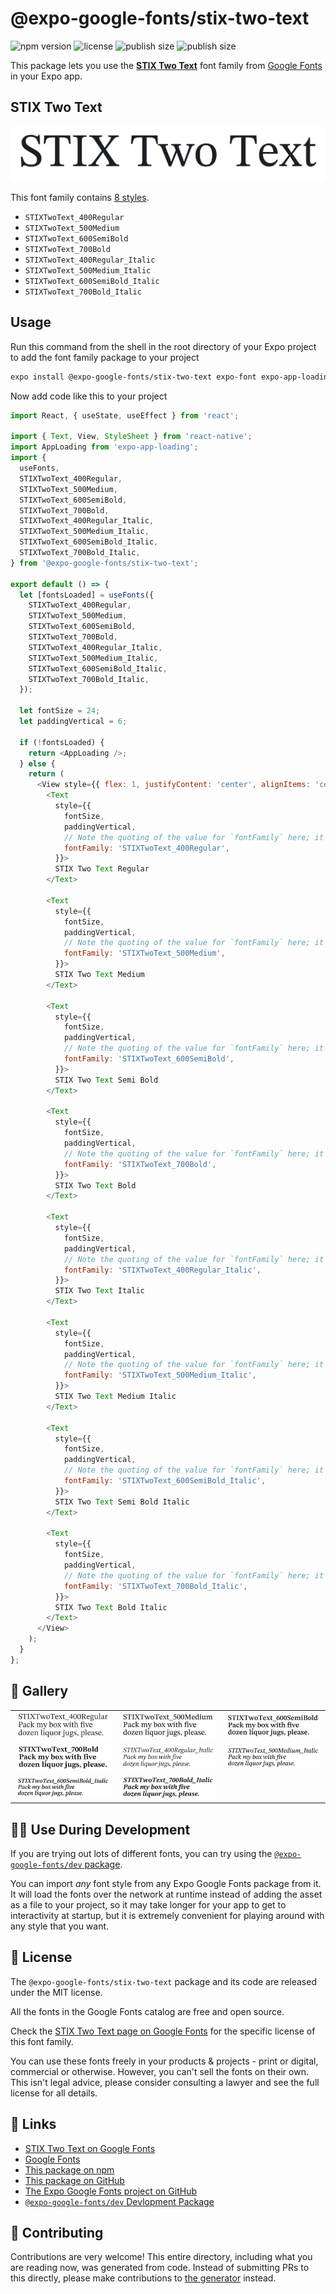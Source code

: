 # @expo-google-fonts/stix-two-text

![npm version](https://flat.badgen.net/npm/v/@expo-google-fonts/stix-two-text)
![license](https://flat.badgen.net/github/license/expo/google-fonts)
![publish size](https://flat.badgen.net/packagephobia/install/@expo-google-fonts/stix-two-text)
![publish size](https://flat.badgen.net/packagephobia/publish/@expo-google-fonts/stix-two-text)

This package lets you use the [**STIX Two Text**](https://fonts.google.com/specimen/STIX+Two+Text) font family from [Google Fonts](https://fonts.google.com/) in your Expo app.

## STIX Two Text

![STIX Two Text](./font-family.png)

This font family contains [8 styles](#-gallery).

- `STIXTwoText_400Regular`
- `STIXTwoText_500Medium`
- `STIXTwoText_600SemiBold`
- `STIXTwoText_700Bold`
- `STIXTwoText_400Regular_Italic`
- `STIXTwoText_500Medium_Italic`
- `STIXTwoText_600SemiBold_Italic`
- `STIXTwoText_700Bold_Italic`

## Usage

Run this command from the shell in the root directory of your Expo project to add the font family package to your project
```sh
expo install @expo-google-fonts/stix-two-text expo-font expo-app-loading
```

Now add code like this to your project
```js
import React, { useState, useEffect } from 'react';

import { Text, View, StyleSheet } from 'react-native';
import AppLoading from 'expo-app-loading';
import {
  useFonts,
  STIXTwoText_400Regular,
  STIXTwoText_500Medium,
  STIXTwoText_600SemiBold,
  STIXTwoText_700Bold,
  STIXTwoText_400Regular_Italic,
  STIXTwoText_500Medium_Italic,
  STIXTwoText_600SemiBold_Italic,
  STIXTwoText_700Bold_Italic,
} from '@expo-google-fonts/stix-two-text';

export default () => {
  let [fontsLoaded] = useFonts({
    STIXTwoText_400Regular,
    STIXTwoText_500Medium,
    STIXTwoText_600SemiBold,
    STIXTwoText_700Bold,
    STIXTwoText_400Regular_Italic,
    STIXTwoText_500Medium_Italic,
    STIXTwoText_600SemiBold_Italic,
    STIXTwoText_700Bold_Italic,
  });

  let fontSize = 24;
  let paddingVertical = 6;

  if (!fontsLoaded) {
    return <AppLoading />;
  } else {
    return (
      <View style={{ flex: 1, justifyContent: 'center', alignItems: 'center' }}>
        <Text
          style={{
            fontSize,
            paddingVertical,
            // Note the quoting of the value for `fontFamily` here; it expects a string!
            fontFamily: 'STIXTwoText_400Regular',
          }}>
          STIX Two Text Regular
        </Text>

        <Text
          style={{
            fontSize,
            paddingVertical,
            // Note the quoting of the value for `fontFamily` here; it expects a string!
            fontFamily: 'STIXTwoText_500Medium',
          }}>
          STIX Two Text Medium
        </Text>

        <Text
          style={{
            fontSize,
            paddingVertical,
            // Note the quoting of the value for `fontFamily` here; it expects a string!
            fontFamily: 'STIXTwoText_600SemiBold',
          }}>
          STIX Two Text Semi Bold
        </Text>

        <Text
          style={{
            fontSize,
            paddingVertical,
            // Note the quoting of the value for `fontFamily` here; it expects a string!
            fontFamily: 'STIXTwoText_700Bold',
          }}>
          STIX Two Text Bold
        </Text>

        <Text
          style={{
            fontSize,
            paddingVertical,
            // Note the quoting of the value for `fontFamily` here; it expects a string!
            fontFamily: 'STIXTwoText_400Regular_Italic',
          }}>
          STIX Two Text Italic
        </Text>

        <Text
          style={{
            fontSize,
            paddingVertical,
            // Note the quoting of the value for `fontFamily` here; it expects a string!
            fontFamily: 'STIXTwoText_500Medium_Italic',
          }}>
          STIX Two Text Medium Italic
        </Text>

        <Text
          style={{
            fontSize,
            paddingVertical,
            // Note the quoting of the value for `fontFamily` here; it expects a string!
            fontFamily: 'STIXTwoText_600SemiBold_Italic',
          }}>
          STIX Two Text Semi Bold Italic
        </Text>

        <Text
          style={{
            fontSize,
            paddingVertical,
            // Note the quoting of the value for `fontFamily` here; it expects a string!
            fontFamily: 'STIXTwoText_700Bold_Italic',
          }}>
          STIX Two Text Bold Italic
        </Text>
      </View>
    );
  }
};

```

## 🔡 Gallery


||||
|-|-|-|
|![STIXTwoText_400Regular](./STIXTwoText_400Regular.ttf.png)|![STIXTwoText_500Medium](./STIXTwoText_500Medium.ttf.png)|![STIXTwoText_600SemiBold](./STIXTwoText_600SemiBold.ttf.png)||
|![STIXTwoText_700Bold](./STIXTwoText_700Bold.ttf.png)|![STIXTwoText_400Regular_Italic](./STIXTwoText_400Regular_Italic.ttf.png)|![STIXTwoText_500Medium_Italic](./STIXTwoText_500Medium_Italic.ttf.png)||
|![STIXTwoText_600SemiBold_Italic](./STIXTwoText_600SemiBold_Italic.ttf.png)|![STIXTwoText_700Bold_Italic](./STIXTwoText_700Bold_Italic.ttf.png)|||


## 👩‍💻 Use During Development

If you are trying out lots of different fonts, you can try using the [`@expo-google-fonts/dev` package](https://github.com/expo/google-fonts/tree/master/font-packages/dev#readme).

You can import *any* font style from any Expo Google Fonts package from it. It will load the fonts
over the network at runtime instead of adding the asset as a file to your project, so it may take longer
for your app to get to interactivity at startup, but it is extremely convenient
for playing around with any style that you want.

## 📖 License

The `@expo-google-fonts/stix-two-text` package and its code are released under the MIT license.

All the fonts in the Google Fonts catalog are free and open source.

Check the [STIX Two Text page on Google Fonts](https://fonts.google.com/specimen/STIX+Two+Text) for the specific license of this font family.

You can use these fonts freely in your products & projects - print or digital, commercial or otherwise. However, you can't sell the fonts on their own. This isn't legal advice, please consider consulting a lawyer and see the full license for all details.

## 🔗 Links

- [STIX Two Text on Google Fonts](https://fonts.google.com/specimen/STIX+Two+Text)
- [Google Fonts](https://fonts.google.com/)
- [This package on npm](https://www.npmjs.com/package/@expo-google-fonts/stix-two-text)
- [This package on GitHub](https://github.com/expo/google-fonts/tree/master/font-packages/stix-two-text)
- [The Expo Google Fonts project on GitHub](https://github.com/expo/google-fonts)
- [`@expo-google-fonts/dev` Devlopment Package](https://github.com/expo/google-fonts/tree/master/font-packages/dev)

## 🤝 Contributing

Contributions are very welcome! This entire directory, including what you are reading now, was generated from code. Instead of submitting PRs to this directly, please make contributions to [the generator](https://github.com/expo/google-fonts/tree/master/packages/generator) instead.

